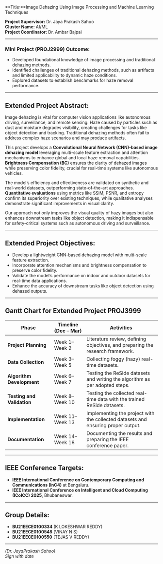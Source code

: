 **Title:**Image Dehazing Using Image Processing and Machine Learning Techniques
 

**Project Supervisor:** Dr. Jaya Prakash Sahoo  
**Cluster Name:** AI/ML  
**Project Coordinator:** Dr. Ambar Bajpai  

---

### Mini Project (PROJ2999) Outcome:  

- Developed foundational knowledge of image processing and traditional dehazing methods.  
- Identified challenges of traditional dehazing methods, such as artifacts and limited applicability to dynamic haze conditions.  
- Explored datasets to establish benchmarks for haze removal performance.  

---

## Extended Project Abstract:  

Image dehazing is vital for computer vision applications like autonomous driving, surveillance, and remote sensing. Haze caused by particles such as dust and moisture degrades visibility, creating challenges for tasks like object detection and tracking. Traditional dehazing methods often fail to address complex haze scenarios and may produce artifacts.  

This project develops a **Convolutional Neural Network (CNN)-based image dehazing model** leveraging multi-scale feature extraction and attention mechanisms to enhance global and local haze removal capabilities. **Brightness Compensation (BC)** ensures the clarity of dehazed images while preserving color fidelity, crucial for real-time systems like autonomous vehicles.  

The model’s efficiency and effectiveness are validated on synthetic and real-world datasets, outperforming state-of-the-art approaches. **Quantitative evaluations** using metrics like SSIM, PSNR, and entropy confirm its superiority over existing techniques, while qualitative analyses demonstrate significant improvements in visual clarity.  

Our approach not only improves the visual quality of hazy images but also enhances downstream tasks like object detection, making it indispensable for safety-critical systems such as autonomous driving and surveillance.  

---

## Extended Project Objectives:  

- Develop a lightweight CNN-based dehazing model with multi-scale feature extraction.  
- Incorporate attention mechanisms and brightness compensation to preserve color fidelity.  
- Validate the model’s performance on indoor and outdoor datasets for real-time data applications.  
- Enhance the accuracy of downstream tasks like object detection using dehazed outputs.  

---

## Gantt Chart for Extended Project PROJ3999  

| **Phase**                | **Timeline (Dec – Mar)** | **Activities**                                      |
|--------------------------|--------------------------|---------------------------------------------------|
| **Project Planning**     | Week 1–Week 2           | Literature review, defining objectives, and preparing the research framework. |
| **Data Collection**      | Week 3–Week 5           | Collecting foggy (hazy) real-time datasets.       |
| **Algorithm Development**| Week 6–Week 7           | Testing the ReSide datasets and writing the algorithm as per adopted steps. |
| **Testing and Validation**| Week 8–Week 10         | Testing the collected real-time data with the trained ReSide datasets. |
| **Implementation**       | Week 11–Week 13         | Implementing the project with the collected datasets and ensuring proper output. |
| **Documentation**        | Week 14–Week 18         | Documenting the results and preparing the IEEE conference paper. |

---

## IEEE Conference Targets:  

- **IEEE International Conference on Contemporary Computing and Communications (InC4)** at Bengaluru.  
- **IEEE International Conference on Intelligent and Cloud Computing (ICoICC) 2025**, 
Bhubaneswar.   

---

## Group Details:  

- **BU21EECE0100334** (K LOKESHWAR REDDY)  
- **BU21EECE0100548** (VINAY N S)  
- **BU21EECE0100550** (TEJAS V REDDY)  

---

*(Dr. JayaPrakash Sahoo)*  
*Sign with date*  

